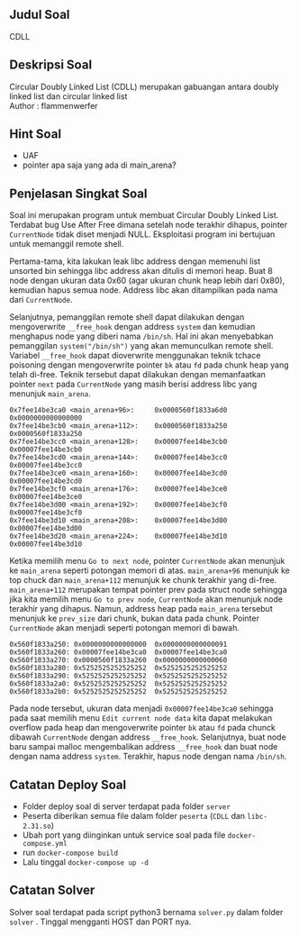 ## Judul Soal
CDLL

## Deskripsi Soal
Circular Doubly Linked List (CDLL) merupakan gabuangan antara doubly linked list dan circular linked list<br>
Author : flammenwerfer

## Hint Soal
- UAF
- pointer apa saja yang ada di main_arena?

## Penjelasan Singkat Soal
Soal ini merupakan program untuk membuat Circular Doubly Linked List. Terdabat bug Use After Free dimana setelah node terakhir dihapus, pointer `CurrentNode` tidak diset menjadi NULL. Eksploitasi program ini bertujuan untuk memanggil remote shell.

Pertama-tama, kita lakukan leak libc address dengan memenuhi list unsorted bin sehingga libc address akan ditulis di memori heap. Buat 8 node dengan ukuran data 0x60 (agar ukuran chunk heap lebih dari 0x80), kemudian hapus semua node. Address libc akan ditampilkan pada nama dari `CurrentNode`.

Selanjutnya, pemanggilan remote shell dapat dilakukan dengan mengoverwrite `__free_hook` dengan address `system` dan kemudian menghapus node yang diberi nama `/bin/sh`. Hal ini akan menyebabkan pemanggilan `system("/bin/sh")` yang akan memunculkan remote shell. Variabel `__free_hook` dapat dioverwrite menggunakan teknik tchace poisoning dengan mengoverwrite pointer `bk` atau `fd` pada chunk heap yang telah di-free. Teknik tersebut dapat dilakukan dengan memanfaatkan pointer `next` pada `CurrentNode` yang masih berisi address libc yang menunjuk `main_arena`.
```
0x7fee14be3ca0 <main_arena+96>:		0x0000560f1833a6d0	0x0000000000000000
0x7fee14be3cb0 <main_arena+112>:	0x0000560f1833a250	0x0000560f1833a250
0x7fee14be3cc0 <main_arena+128>:	0x00007fee14be3cb0	0x00007fee14be3cb0
0x7fee14be3cd0 <main_arena+144>:	0x00007fee14be3cc0	0x00007fee14be3cc0
0x7fee14be3ce0 <main_arena+160>:	0x00007fee14be3cd0	0x00007fee14be3cd0
0x7fee14be3cf0 <main_arena+176>:	0x00007fee14be3ce0	0x00007fee14be3ce0
0x7fee14be3d00 <main_arena+192>:	0x00007fee14be3cf0	0x00007fee14be3cf0
0x7fee14be3d10 <main_arena+208>:	0x00007fee14be3d00	0x00007fee14be3d00
0x7fee14be3d20 <main_arena+224>:	0x00007fee14be3d10	0x00007fee14be3d10
```

Ketika memilih menu `Go to next node`, pointer `CurrentNode` akan menunjuk ke `main_arena` seperti potongan memori di atas. `main_arena+96` menunjuk ke top chuck dan `main_arena+112` menunjuk ke chunk terakhir yang di-free. `main_arena+112` merupakan tempat pointer prev pada struct node sehingga jika kita memilih menu `Go to prev node`, `CurrentNode` akan menunjuk node terakhir yang dihapus. Namun, address heap pada `main_arena` tersebut menunjuk ke `prev_size` dari chunk, bukan data pada chunk. Pointer `CurrentNode` akan menjadi seperti potongan memori di bawah.
```
0x560f1833a250:	0x0000000000000000	0x0000000000000091
0x560f1833a260:	0x00007fee14be3ca0	0x00007fee14be3ca0
0x560f1833a270:	0x0000560f1833a260	0x0000000000000060
0x560f1833a280:	0x5252525252525252	0x5252525252525252
0x560f1833a290:	0x5252525252525252	0x5252525252525252
0x560f1833a2a0:	0x5252525252525252	0x5252525252525252
0x560f1833a2b0:	0x5252525252525252	0x5252525252525252
```

Pada node tersebut, ukuran data menjadi `0x00007fee14be3ca0` sehingga pada saat memilih menu `Edit current node data` kita dapat melakukan overflow pada heap dan mengoverwrite pointer `bk` atau `fd` pada chunck dibawah `CurrentNode` dengan address `__free_hook`. Selanjutnya, buat node baru sampai malloc mengembalikan address `__free_hook` dan buat node dengan nama address `system`. Terakhir, hapus node dengan nama `/bin/sh`.


## Catatan Deploy Soal
- Folder deploy soal di server terdapat pada folder `server`
- Peserta diberikan semua file dalam folder `peserta` (`CDLL` dan `libc-2.31.so`)
- Ubah port yang diinginkan untuk service soal pada file `docker-compose.yml`
- run `docker-compose build`
- Lalu tinggal `docker-compose up -d`

## Catatan Solver
Solver soal terdapat pada script python3 bernama `solver.py` dalam folder `solver` . Tinggal mengganti HOST dan PORT nya.